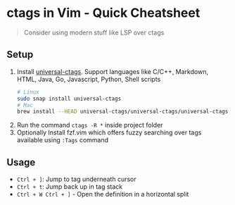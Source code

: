 # ctags in Vim - Quick Cheatsheet
<!--  -->

> Consider using modern stuff like LSP over ctags

## Setup

1. Install [universal-ctags](https://github.com/universal-ctags/ctags). Support languages like C/C++, Markdown, HTML, Java, Go, Javascript, Python, Shell scripts
   ```bash
   # Linux
   sudo snap install universal-ctags
   # Mac
   brew install --HEAD universal-ctags/universal-ctags/universal-ctags
   ```
2. Run the command `ctags -R *` inside project folder
3. Optionally Install fzf.vim which offers fuzzy searching over tags available using `:Tags` command

## Usage

- `Ctrl + ]`: Jump to tag underneath cursor
- `Ctrl + t`: Jump back up in tag stack
- `Ctrl + W Ctrl + ]` - Open the definition in a horizontal split
